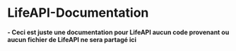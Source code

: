 # LifeAPI-Documentation

**- Ceci est juste une documentation pour LifeAPI aucun code provenant ou aucun fichier de LifeAPI ne sera partagé ici**
